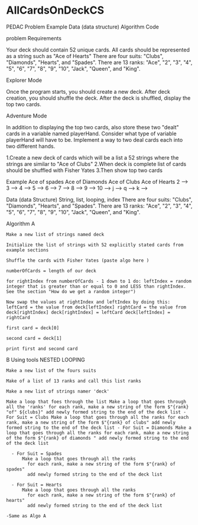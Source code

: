 # AllCardsOnDeckCS

PEDAC Problem Example Data (data structure) Algorithm Code

problem Requirements

Your deck should contain 52 unique cards.
All cards should be represented as a string such as "Ace of Hearts"
There are four suits: "Clubs", "Diamonds", "Hearts", and "Spades".
There are 13 ranks: "Ace", "2", "3", "4", "5", "6", "7", "8", "9", "10", "Jack", "Queen", and "King".

Explorer Mode

Once the program starts, you should create a new deck.
After deck creation, you should shuffle the deck.
After the deck is shuffled, display the top two cards.

Adventure Mode

In addition to displaying the top two cards, also store these two "dealt" cards in a variable named playerHand. Consider what type of variable playerHand will have to be.
Implement a way to two deal cards each into two different hands.

1.Create a new deck of cards which will be a list a 52 strings where the strings are similar to "Ace of Clubs" 2.When deck is complete list of cards should be shuffled with Fisher Yates 3.Then show top two cards

Example Ace of spades Ace of Diamonds Ace of Clubs Ace of Hearts 2 --> 3 --> 4 --> 5 --> 6 --> 7 --> 8 --> 9 --> 10 --> j --> q --> k -->

Data (data Structure) String, list, looping, index There are four suits: "Clubs", "Diamonds", "Hearts", and "Spades". There are 13 ranks: "Ace", "2", "3", "4", "5", "6", "7", "8", "9", "10", "Jack", "Queen", and "King".

Algorithm A

    Make a new list of strings named deck

    Initialize the list of strings with 52 explicitly stated cards from example sections

    Shuffle the cards with Fisher Yates (paste algo here )

    numberOfCards = length of our deck

    for rightIndex from numberOfCards - 1 down to 1 do: leftIndex = random integer that is greater than or equal to 0 and LESS than rightIndex. See the section "How do we get a random integer")

    Now swap the values at rightIndex and leftIndex by doing this: leftCard = the value from deck[leftIndex] rightCard = the value from deck[rightIndex] deck[rightIndex] = leftCard deck[leftIndex] = rightCard

    first card = deck[0]

    second card = deck[1]

    print first and second card

B Using tools NESTED LOOPING

    Make a new list of the fours suits

    Make of a list of 13 ranks and call this list ranks

    Make a new list of strings namer 'deck'

    Make a loop that foes through the list Make a loop that goes through all the 'ranks' for each rank, make a new string of the form $"{rank} "of" ${clubs}" add newly formed string to the end of the deck list - For Suit = Clubs Make a loop that goes through all the ranks for each rank, make a new string of the form $"{rank} of clubs" add newly formed string to the end of the deck list - For Suit = Diamonds Make a loop that goes through all the ranks for each rank, make a new string of the form $"{rank} of diamonds " add newly formed string to the end of the deck list

      - For Suit = Spades
          Make a loop that goes through all the ranks
            for each rank, make a new string of the form $"{rank} of spades"
            add newly formed string to the end of the deck list

      - For Suit = Hearts
          Make a loop that goes through all the ranks
            for each rank, make a new string of the form $"{rank} of hearts"
            add newly formed string to the end of the deck list

    -Same as Algo A
